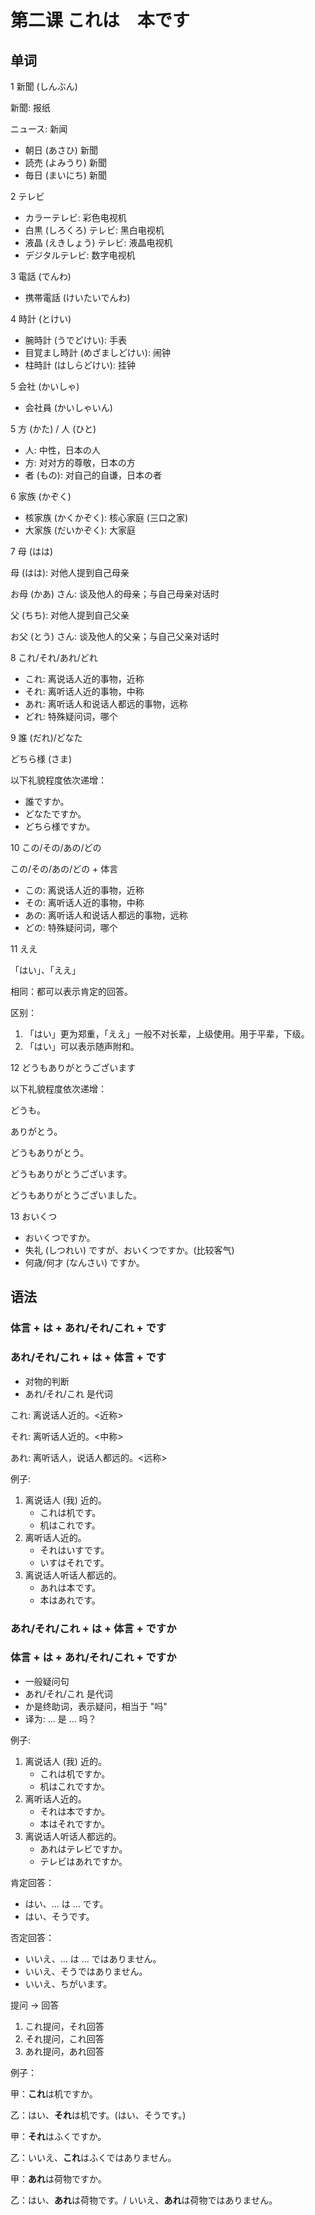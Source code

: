 # 第二课 これは　本です
## 单词
1 新聞 (しんぶん)

新聞: 报纸

ニュース: 新闻

* 朝日 (あさひ) 新聞
* 読売 (よみうり) 新聞
* 毎日 (まいにち) 新聞

2 テレビ

* カラーテレビ: 彩色电视机
* 白黒 (しろくろ) テレビ: 黑白电视机
* 液晶 (えきしょう) テレビ: 液晶电视机
* デジタルテレビ: 数字电视机

3 電話 (でんわ)

* 携帯電話 (けいたいでんわ)

4 時計 (とけい)

* 腕時計 (うでどけい): 手表
* 目覚まし時計 (めざましどけい): 闹钟
* 柱時計 (はしらどけい): 挂钟

5 会社 (かいしゃ)

* 会社員 (かいしゃいん)

5 方 (かた) / 人 (ひと)

* 人: 中性，日本の人
* 方: 对对方的尊敬，日本の方
* 者 (もの): 对自己的自谦，日本の者

6 家族 (かぞく)

* 核家族 (かくかぞく): 核心家庭 (三口之家)
* 大家族 (だいかぞく): 大家庭

7 母 (はは)

母 (はは): 对他人提到自己母亲

お母 (かあ) さん: 谈及他人的母亲；与自己母亲对话时

父 (ちち): 对他人提到自己父亲

お父 (とう) さん: 谈及他人的父亲；与自己父亲对话时

8 これ/それ/あれ/どれ

* これ: 离说话人近的事物，近称
* それ: 离听话人近的事物，中称
* あれ: 离听话人和说话人都远的事物，远称
* どれ: 特殊疑问词，哪个

9 誰 (だれ)/どなた

どちら様 (さま)

以下礼貌程度依次递增：

* 誰ですか。
* どなたですか。
* どちら様ですか。

10 この/その/あの/どの

この/その/あの/どの + 体言

* この: 离说话人近的事物，近称
* その: 离听话人近的事物，中称
* あの: 离听话人和说话人都远的事物，远称
* どの: 特殊疑问词，哪个

11 ええ

「はい」、「ええ」

相同：都可以表示肯定的回答。

区别：

1. 「はい」更为郑重，「ええ」一般不对长辈，上级使用。用于平辈，下级。
2. 「はい」可以表示随声附和。

12 どうもありがとうございます

以下礼貌程度依次递增：

どうも。

ありがとう。

どうもありがとう。

どうもありがとうございます。

どうもありがとうございました。

13 おいくつ

* おいくつですか。
* 失礼 (しつれい) ですが、おいくつですか。(比较客气)
* 何歳/何才 (なんさい) ですか。

## 语法
### 体言 + は + あれ/それ/これ + です
### あれ/それ/これ + は + 体言 + です

* 对物的判断
* あれ/それ/これ 是代词

これ: 离说话人近的。<近称>

それ: 离听话人近的。<中称>

あれ: 离听话人，说话人都远的。<远称>

例子:

1. 离说话人 (我) 近的。
    * これは机です。
    * 机はこれです。
2. 离听话人近的。
    * それはいすです。
    * いすはそれです。
3. 离说话人听话人都远的。
    * あれは本です。
    * 本はあれです。
    
### あれ/それ/これ + は + 体言 + ですか
### 体言 + は + あれ/それ/これ + ですか

* 一般疑问句
* あれ/それ/これ 是代词
* か是终助词，表示疑问，相当于 "吗"
* 译为: ... 是 ... 吗？

例子:

1. 离说话人 (我) 近的。
    * これは机ですか。
    * 机はこれですか。
2. 离听话人近的。
    * それは本ですか。
    * 本はそれですか。
3. 离说话人听话人都远的。
    * あれはテレビですか。
    * テレビはあれですか。
    
肯定回答：

* はい、... は ... です。
* はい、そうです。

否定回答：

* いいえ、... は ... ではありません。
* いいえ、そうではありません。
* いいえ、ちがいます。

提问 -> 回答

1. これ提问，それ回答
2. それ提问，これ回答
3. あれ提问，あれ回答

例子：

甲：**これ**は机ですか。

乙：はい、**それ**は机です。(はい、そうです。)

甲：**それ**はふくですか。

乙：いいえ、**これ**はふくではありません。

甲：**あれ**は荷物ですか。

乙：はい、**あれ**は荷物です。/ いいえ、**あれ**は荷物ではありません。